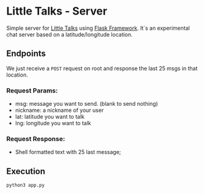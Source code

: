 # Little Talks - Server

Simple server for [Little Talks](https://littletalks.org) using [Flask Framework](https://flask.palletsprojects.com). It´s an experimental chat server based on a latitude/longitude location.

## Endpoints
We just receive a `POST` request on root and response the last 25 msgs in that location.

### Request Params:
- msg: message you want to send. (blank to send nothing)
- nickname: a nickname of your user
- lat: latitude you want to talk
- lng: longitude you want to talk

### Request Response:
- Shell formatted text with 25 last message;

## Execution

```Shell
python3 app.py
```